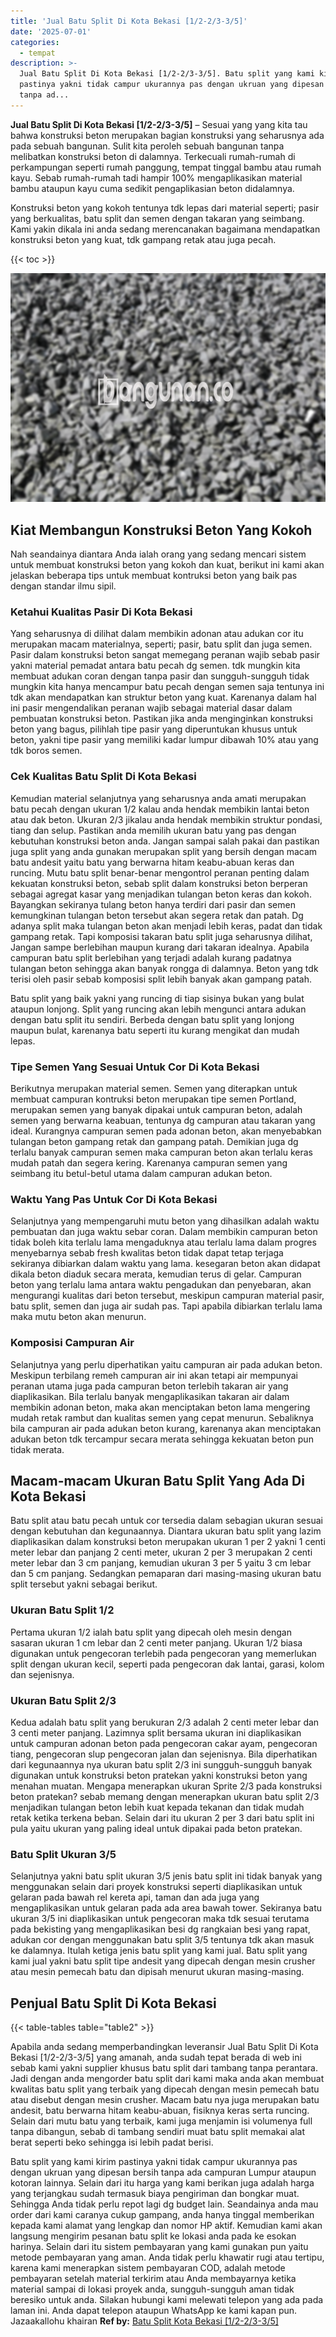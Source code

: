 ```yaml
---
title: 'Jual Batu Split Di Kota Bekasi [1/2-2/3-3/5]'
date: '2025-07-01'
categories:
  - tempat
description: >-
  Jual Batu Split Di Kota Bekasi [1/2-2/3-3/5]. Batu split yang kami kirim
  pastinya yakni tidak campur ukurannya pas dengan ukruan yang dipesan bersih
  tanpa ad...
---
```


**Jual Batu Split Di Kota Bekasi \[1/2-2/3-3/5\]** – Sesuai yang yang kita tau bahwa konstruksi beton merupakan bagian konstruksi yang seharusnya ada pada sebuah bangunan. Sulit kita peroleh sebuah bangunan tanpa melibatkan konstruksi beton di dalamnya. Terkecuali rumah-rumah di perkampungan seperti rumah panggung, tempat tinggal bambu atau rumah kayu. Sebab rumah-rumah tadi hampir 100% mengaplikasikan material bambu ataupun kayu cuma sedikit pengaplikasian beton didalamnya.

Konstruksi beton yang kokoh tentunya tdk lepas dari material seperti; pasir yang berkualitas, batu split dan semen dengan takaran yang seimbang. Kami yakin dikala ini anda sedang merencanakan bagaimana mendapatkan konstruksi beton yang kuat, tdk gampang retak atau juga pecah.

{{< toc >}}

![Jual Batu Split Di Kota Bekasi [1/2-2/3-3/5]](/images/jual-batu-split-43.png)

## Kiat Membangun Konstruksi Beton Yang Kokoh

Nah seandainya diantara Anda ialah orang yang sedang mencari sistem untuk membuat konstruksi beton yang kokoh dan kuat, berikut ini kami akan jelaskan beberapa tips untuk membuat kontruksi beton yang baik pas dengan standar ilmu sipil.

### Ketahui Kualitas Pasir Di Kota Bekasi

Yang seharusnya di dilihat dalam membikin adonan atau adukan cor itu merupakan macam materialnya, seperti; pasir, batu split dan juga semen. Pasir dalam konstruksi beton sangat memegang peranan wajib sebab pasir yakni material pemadat antara batu pecah dg semen. tdk mungkin kita membuat adukan coran dengan tanpa pasir dan sungguh-sungguh tidak mungkin kita hanya mencampur batu pecah dengan semen saja tentunya ini tdk akan mendapatkan kan struktur beton yang kuat. Karenanya dalam hal ini pasir mengendalikan peranan wajib sebagai material dasar dalam pembuatan konstruksi beton. Pastikan jika anda menginginkan konstruksi beton yang bagus, pilihlah tipe pasir yang diperuntukan khusus untuk beton, yakni tipe pasir yang memiliki kadar lumpur dibawah 10% atau yang tdk boros semen.

### Cek Kualitas Batu Split Di Kota Bekasi

Kemudian material selanjutnya yang seharusnya anda amati merupakan batu pecah dengan ukuran 1/2 kalau anda hendak membikin lantai beton atau dak beton. Ukuran 2/3 jikalau anda hendak membikin struktur pondasi, tiang dan selup. Pastikan anda memilih ukuran batu yang pas dengan kebutuhan konstruksi beton anda. Jangan sampai salah pakai dan pastikan juga split yang anda gunakan merupakan split yang bersih dengan macam batu andesit yaitu batu yang berwarna hitam keabu-abuan keras dan runcing. Mutu batu split benar-benar mengontrol peranan penting dalam kekuatan konstruksi beton, sebab split dalam konstruksi beton berperan sebagai agregat kasar yang menjadikan tulangan beton keras dan kokoh. Bayangkan sekiranya tulang beton hanya terdiri dari pasir dan semen kemungkinan tulangan beton tersebut akan segera retak dan patah. Dg adanya split maka tulangan beton akan menjadi lebih keras, padat dan tidak gampang retak. Tapi komposisi takaran batu split juga seharusnya dilihat, Jangan sampe berlebihan maupun kurang dari takaran idealnya. Apabila campuran batu split berlebihan yang terjadi adalah kurang padatnya tulangan beton sehingga akan banyak rongga di dalamnya. Beton yang tdk terisi oleh pasir sebab komposisi split lebih banyak akan gampang patah.

Batu split yang baik yakni yang runcing di tiap sisinya bukan yang bulat ataupun lonjong. Split yang runcing akan lebih mengunci antara adukan dengan batu split itu sendiri. Berbeda dengan batu split yang lonjong maupun bulat, karenanya batu seperti itu kurang mengikat dan mudah lepas.

### Tipe Semen Yang Sesuai Untuk Cor Di Kota Bekasi

Berikutnya merupakan material semen. Semen yang diterapkan untuk membuat campuran kontruksi beton merupakan tipe semen Portland, merupakan semen yang banyak dipakai untuk campuran beton, adalah semen yang berwarna keabuan, tentunya dg campuran atau takaran yang ideal. Kurangnya campuran semen pada adonan beton, akan menyebabkan tulangan beton gampang retak dan gampang patah. Demikian juga dg terlalu banyak campuran semen maka campuran beton akan terlalu keras mudah patah dan segera kering. Karenanya campuran semen yang seimbang itu betul-betul utama dalam campuran adukan beton.

### Waktu Yang Pas Untuk Cor Di Kota Bekasi

Selanjutnya yang mempengaruhi mutu beton yang dihasilkan adalah waktu pembuatan dan juga waktu sebar coran. Dalam membikin campuran beton tidak boleh kita terlalu lama mengaduknya atau terlalu lama dalam progres menyebarnya sebab fresh kwalitas beton tidak dapat tetap terjaga sekiranya dibiarkan dalam waktu yang lama. kesegaran beton akan didapat dikala beton diaduk secara merata, kemudian terus di gelar. Campuran beton yang terlalu lama antara waktu pengadukan dan penyebaran, akan mengurangi kualitas dari beton tersebut, meskipun campuran material pasir, batu split, semen dan juga air sudah pas. Tapi apabila dibiarkan terlalu lama maka mutu beton akan menurun.

### Komposisi Campuran Air

Selanjutnya yang perlu diperhatikan yaitu campuran air pada adukan beton. Meskipun terbilang remeh campuran air ini akan tetapi air mempunyai peranan utama juga pada campuran beton terlebih takaran air yang diaplikasikan. Bila terlalu banyak mengaplikasikan takaran air dalam membikin adonan beton, maka akan menciptakan beton lama mengering mudah retak rambut dan kualitas semen yang cepat menurun. Sebaliknya bila campuran air pada adukan beton kurang, karenanya akan menciptakan adukan beton tdk tercampur secara merata sehingga kekuatan beton pun tidak merata.

## Macam-macam Ukuran Batu Split Yang Ada Di Kota Bekasi

Batu split atau batu pecah untuk cor tersedia dalam sebagian ukuran sesuai dengan kebutuhan dan kegunaannya. Diantara ukuran batu split yang lazim diaplikasikan dalam konstruksi beton merupakan ukuran 1 per 2 yakni 1 centi meter lebar dan panjang 2 centi meter, ukuran 2 per 3 merupakan 2 centi meter lebar dan 3 cm panjang, kemudian ukuran 3 per 5 yaitu 3 cm lebar dan 5 cm panjang. Sedangkan pemaparan dari masing-masing ukuran batu split tersebut yakni sebagai berikut.

### Ukuran Batu Split 1/2

Pertama ukuran 1/2 ialah batu split yang dipecah oleh mesin dengan sasaran ukuran 1 cm lebar dan 2 centi meter panjang. Ukuran 1/2 biasa digunakan untuk pengecoran terlebih pada pengecoran yang memerlukan split dengan ukuran kecil, seperti pada pengecoran dak lantai, garasi, kolom dan sejenisnya.

### Ukuran Batu Split 2/3

Kedua adalah batu split yang berukuran 2/3 adalah 2 centi meter lebar dan 3 centi meter panjang. Lazimnya split bersama ukuran ini diaplikasikan untuk campuran adonan beton pada pengecoran cakar ayam, pengecoran tiang, pengecoran slup pengecoran jalan dan sejenisnya. Bila diperhatikan dari kegunaannya nya ukuran batu split 2/3 ini sungguh-sungguh banyak digunakan untuk konstruksi beton pratekan yakni konstruksi beton yang menahan muatan. Mengapa menerapkan ukuran Sprite 2/3 pada konstruksi beton pratekan? sebab memang dengan menerapkan ukuran batu split 2/3 menjadikan tulangan beton lebih kuat kepada tekanan dan tidak mudah retak ketika terkena beban. Selain dari itu ukuran 2 per 3 dari batu split ini pula yaitu ukuran yang paling ideal untuk dipakai pada beton pratekan.

### Batu Split Ukuran 3/5

Selanjutnya yakni batu split ukuran 3/5 jenis batu split ini tidak banyak yang menggunakan selain dari proyek konstruksi seperti diaplikasikan untuk gelaran pada bawah rel kereta api, taman dan ada juga yang mengaplikasikan untuk gelaran pada ada area bawah tower. Sekiranya batu ukuran 3/5 ini diaplikasikan untuk pengecoran maka tdk sesuai terutama pada bekisting yang mengaplikasikan besi dg rangkaian besi yang rapat, adukan cor dengan menggunakan batu split 3/5 tentunya tdk akan masuk ke dalamnya. Itulah ketiga jenis batu split yang kami jual. Batu split yang kami jual yakni batu split tipe andesit yang dipecah dengan mesin crusher atau mesin pemecah batu dan dipisah menurut ukuran masing-masing.

## Penjual Batu Split Di Kota Bekasi

{{< table-tables table="table2" >}}

Apabila anda sedang memperbandingkan leveransir Jual Batu Split Di Kota Bekasi \[1/2-2/3-3/5\] yang amanah, anda sudah tepat berada di web ini sebab kami yakni supplier khusus batu split dari tambang tanpa perantara. Jadi dengan anda mengorder batu split dari kami maka anda akan membuat kwalitas batu split yang terbaik yang dipecah dengan mesin pemecah batu atau disebut dengan mesin crusher. Macam batu nya juga merupakan batu andesit, batu berwarna hitam keabu-abuan, fisiknya keras serta runcing. Selain dari mutu batu yang terbaik, kami juga menjamin isi volumenya full tanpa dibangun, sebab di tambang sendiri muat batu split memakai alat berat seperti beko sehingga isi lebih padat berisi.

Batu split yang kami kirim pastinya yakni tidak campur ukurannya pas dengan ukruan yang dipesan bersih tanpa ada campuran Lumpur ataupun kotoran lainnya. Selain dari itu harga yang kami berikan juga adalah harga yang terjangkau sudah termasuk biaya pengiriman dan bongkar muat. Sehingga Anda tidak perlu repot lagi dg budget lain. Seandainya anda mau order dari kami caranya cukup gampang, anda hanya tinggal memberikan kepada kami alamat yang lengkap dan nomor HP aktif. Kemudian kami akan langsung mengirim pesanan batu split ke lokasi anda pada ke esokan harinya. Selain dari itu sistem pembayaran yang kami gunakan pun yaitu metode pembayaran yang aman. Anda tidak perlu khawatir rugi atau tertipu, karena kami menerapkan sistem pembayaran COD, adalah metode pembayaran setelah material terkirim atau Anda membayarnya ketika material sampai di lokasi proyek anda, sungguh-sungguh aman tidak beresiko untuk anda. Silakan hubungi kami melewati telepon yang ada pada laman ini. Anda dapat telepon ataupun WhatsApp ke kami kapan pun. Jazaakallohu khairan
**Ref by:** [Batu Split Kota Bekasi [1/2-2/3-3/5]](https://id.wikipedia.org/wiki/Batu)
